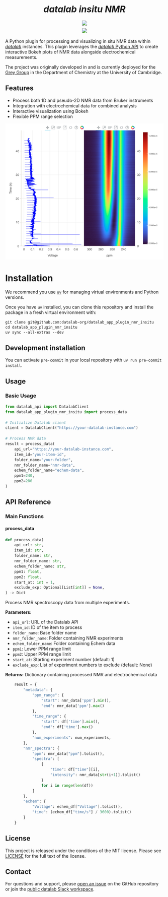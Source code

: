 # <div align="center"><i>datalab insitu NMR</i></div>

<div align="center" style="padding-bottom: 5px">
<a href="https://demo.datalab-org.io"><img src="https://img.shields.io/badge/try_it_out!-public_demo_server-orange?logo=firefox"></a>
</div>

<div align="center">
<a href="https://join.slack.com/t/datalab-world/shared_invite/zt-2h58ev3pc-VV496~5je~QoT2TgFIwn4g"><img src="https://img.shields.io/badge/Slack-chat_with_us-yellow?logo=slack"></a>
</div>

A Python plugin for processing and visualizing in situ NMR data within [_datalab_](https://github.com/the-grey-group/datalab) instances. This plugin leverages the [_datalab_ Python API](https://github.com/datalab-org/datalab-api) to create interactive Bokeh plots of NMR data alongside electrochemical measurements.

The project was originally developed in and is currently deployed for the [Grey Group](https://www.ch.cam.ac.uk/group/grey/) in the Department of Chemistry at the University of Cambridge.

## Features

- Process both 1D and pseudo-2D NMR data from Bruker instruments
- Integration with electrochemical data for combined analysis
- Interactive visualization using Bokeh
- Flexible PPM range selection

![insitu NMR and Echem Bokeh Plot](assets/datalab_plugin_bokeh_plot.png)

# Installation

We recommend you use [`uv`](https://astral.sh/uv) for managing virtual environments and Python versions.

Once you have `uv` installed, you can clone this repository and install the package in a fresh virtual environment with:

```
git clone git@github.com:datalab-org/datalab_app_plugin_nmr_insitu
cd datalab_app_plugin_nmr_insitu
uv sync --all-extras --dev
```

## Development installation

You can activate `pre-commit` in your local repository with `uv run pre-commit install`.

## Usage

### Basic Usage

```python
from datalab_api import DatalabClient
from datalab_app_plugin_nmr_insitu import process_data

# Initialize Datalab client
client = DatalabClient("https://your-datalab-instance.com")

# Process NMR data
result = process_data(
    api_url="https://your-datalab-instance.com",
    item_id="your-item-id",
    folder_name="your-folder",
    nmr_folder_name="nmr-data",
    echem_folder_name="echem-data",
    ppm1=240,
    ppm2=280
)
```

## API Reference

### Main Functions

#### process_data

```python
def process_data(
    api_url: str,
    item_id: str,
    folder_name: str,
    nmr_folder_name: str,
    echem_folder_name: str,
    ppm1: float,
    ppm2: float,
    start_at: int = 1,
    exclude_exp: Optional[List[int]] = None,
) -> Dict
```

Process NMR spectroscopy data from multiple experiments.

**Parameters:**

- `api_url`: URL of the Datalab API
- `item_id`: ID of the item to process
- `folder_name`: Base folder name
- `nmr_folder_name`: Folder containing NMR experiments
- `echem_folder_name`: Folder containing Echem data
- `ppm1`: Lower PPM range limit
- `ppm2`: Upper PPM range limit
- `start_at`: Starting experiment number (default: 1)
- `exclude_exp`: List of experiment numbers to exclude (default: None)

**Returns:**
Dictionary containing processed NMR and electrochemical data

```python
    result = {
        "metadata": {
            "ppm_range": {
                "start": nmr_data['ppm'].min(),
                "end": nmr_data['ppm'].max()
            },
            "time_range": {
                "start": df['time'].min(),
                "end": df['time'].max()
            },
            "num_experiments": num_experiments,
        },
        "nmr_spectra": {
            "ppm": nmr_data["ppm"].tolist(),
            "spectra": [
                {
                    "time": df["time"][i],
                    "intensity": nmr_data[str(i+1)].tolist()
                }
                for i in range(len(df))
            ]
        },
        "echem": {
            "Voltage": echem_df["Voltage"].tolist(),
            "time": (echem_df["time/s"] / 3600).tolist()
        }
    }
```

## License

This project is released under the conditions of the MIT license. Please see [LICENSE](https://github.com/datalab-org/datalab_app_plugin_nmr_insitu/blob/main/LICENSE) for the full text of the license.

## Contact

For questions and support, please [open an issue](https://github.com/datalab-org/datalab_app_plugin_nmr_insitu/issues) on the GitHub repository or join the [public datalab Slack workspace](https://join.slack.com/t/datalab-world/shared_invite/zt-2h58ev3pc-VV496~5je~QoT2TgFIwn4g).
